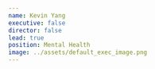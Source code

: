 ```yaml
---
name: Kevin Yang
executive: false
director: false
lead: true
position: Mental Health
image: ../assets/default_exec_image.png
---
```

